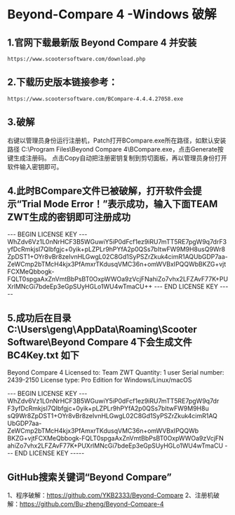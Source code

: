 # Beyond-Compare 4 -Windows 破解

## 1.官网下载最新版 Beyond Compare 4 并安装
	https://www.scootersoftware.com/download.php
	
## 2.下载历史版本链接参考：
	https://www.scootersoftware.com/BCompare-4.4.4.27058.exe

## 3.破解
右键以管理员身份运行注册机，Patch打开BCompare.exe所在路径，如默认安装路径
C:\Program Files\Beyond Compare 4\BCompare.exe，点击Generate按键生成注册码。
点击Copy自动把注册密钥复制到剪切面板，再以管理员身份打开软件输入密钥即可。


## 4.此时BCompare文件已被破解，打开软件会提示“Trial Mode Error！”表示成功，输入下面TEAM ZWT生成的密钥即可注册成功
--- BEGIN LICENSE KEY ---
WhZdv6Vz1L0nNrHCF3B5WGuwiY5iP0dFcf1ez9iRU7mTT5RE7pgW9q7drF3yfDcRmkjsI7QIbfgjc+0yik+pLZPLr9hPYfA2p0QSs7bItwFW9M9H8usQ9Wr8ZpDST1+OYr8vBr8zeIvnHLGwgL02C8Gd1SyPSZrZkuk4cimR1AQUbGDP7aa-ZeWCmp2bTMcH4kjx3PfAmxrTKdusqVMC36n+omWVBxIPQQWbBKZG+vjtFCXMeQbbogk-FQLT0spgaAxZnVmtBbPsBT0OxpWWOa9zVcjFNahiZo7vhx2LFZAvF77K+PUXrlMNcGi7bdeEp3eGpSUyHGLo1WU4wTmaCU++
--- END LICENSE KEY -----


## 5.成功后在目录C:\Users\geng\AppData\Roaming\Scooter Software\Beyond Compare 4下会生成文件BC4Key.txt 如下
Beyond Compare 4
Licensed to:    Team ZWT
Quantity:       1 user
Serial number:  2439-2150
License type:   Pro Edition for Windows/Linux/macOS

--- BEGIN LICENSE KEY ---
WhZdv6Vz1L0nNrHCF3B5WGuwiY5iP0dFcf1ez9iRU7mTT5RE7pgW9q7dr
F3yfDcRmkjsI7QIbfgjc+0yik+pLZPLr9hPYfA2p0QSs7bItwFW9M9H8u
sQ9Wr8ZpDST1+OYr8vBr8zeIvnHLGwgL02C8Gd1SyPSZrZkuk4cimR1AQ
UbGDP7aa-ZeWCmp2bTMcH4kjx3PfAmxrTKdusqVMC36n+omWVBxIPQQWb
BKZG+vjtFCXMeQbbogk-FQLT0spgaAxZnVmtBbPsBT0OxpWWOa9zVcjFN
ahiZo7vhx2LFZAvF77K+PUXrlMNcGi7bdeEp3eGpSUyHGLo1WU4wTmaCU
--- END LICENSE KEY -----


## GitHub搜索关键词“Beyond Compare”
1、程序破解：https://github.com/YKB2333/Beyond-Compare
2、注册机破解：https://github.com/Bu-zheng/Beyond-Compare-4